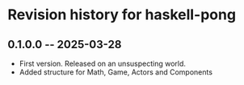 # Revision history for haskell-pong

## 0.1.0.0 -- 2025-03-28

* First version. Released on an unsuspecting world.
* Added structure for Math, Game, Actors and Components
